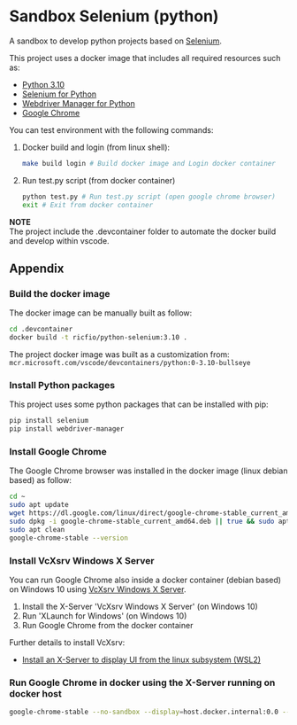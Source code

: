 # Sandbox Selenium (python)

A sandbox to develop python projects based on [Selenium](https://www.selenium.dev/).  

This project uses a docker image that includes all required resources such as:  

- [Python 3.10](https://www.python.org/)
- [Selenium for Python](https://pypi.org/project/selenium/)
- [Webdriver Manager for Python](https://pypi.org/project/webdriver-manager/)
- [Google Chrome](https://www.google.com/intl/it_it/chrome/)

You can test environment with the following commands:  

1. Docker build and login (from linux shell):

    ```bash
    make build login # Build docker image and Login docker container
    ```

2. Run test.py script (from docker container)

    ```bash
    python test.py # Run test.py script (open google chrome browser)
    exit # Exit from docker container
    ```

**NOTE**  
The project include the .devcontainer folder to automate the docker build and develop within vscode.

## Appendix

### Build the docker image

The docker image can be manually built as follow:  

```bash
cd .devcontainer
docker build -t ricfio/python-selenium:3.10 .
```

The project docker image was built as a customization from:  
`mcr.microsoft.com/vscode/devcontainers/python:0-3.10-bullseye`

### Install Python packages

This project uses some python packages that can be installed with pip:  

```bash
pip install selenium
pip install webdriver-manager
```

### Install Google Chrome

The Google Chrome browser was installed in the docker image (linux debian based) as follow:  

```bash
cd ~
sudo apt update
wget https://dl.google.com/linux/direct/google-chrome-stable_current_amd64.deb
sudo dpkg -i google-chrome-stable_current_amd64.deb || true && sudo apt -y --fix-broken install
sudo apt clean
google-chrome-stable --version
```

### Install VcXsrv Windows X Server

You can run Google Chrome also inside a docker container (debian based) on Windows 10 using [VcXsrv Windows X Server](https://sourceforge.net/projects/vcxsrv/).

1. Install the X-Server 'VcXsrv Windows X Server' (on Windows 10)
2. Run 'XLaunch for Windows' (on Windows 10)
3. Run Google Chrome from the docker container

Further details to install VcXsrv:  

- [Install an X-Server to display UI from the linux subsystem (WSL2)](https://docs.cypress.io/guides/getting-started/installing-cypress#Windows-Subsystem-for-Linux)

### Run Google Chrome in docker using the X-Server running on docker host

```bash
google-chrome-stable --no-sandbox --display=host.docker.internal:0.0 --disable-dev-shm-usage
```
